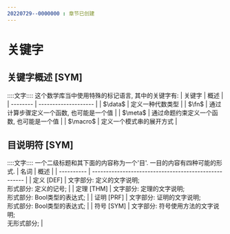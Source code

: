 ```yaml
---
20220729--0000000 : 章节已创建
---
```

# 关键字
## 关键字概述 [SYM]
::::文字::::
这个数学库当中使用特殊的标记语言, 其中的关键字有: 
| 关键字   | 概述                 |
| -------- | -------------------- |
| $\data$  | 定义一种代数类型     |
| $\fn$    | 通过计算步骤定义一个函数, 也可能是一个值 |
| $\meta$  | 通过命题约束定义一个函数, 也可能是一个值 |
| $\macro$ | 定义一个模式串的展开方式 |

## 目说明符 [SYM]
::::文字::::
一个二级标题和其下面的内容称为一个'目'. 
一目的内容有四种可能的形式. 
| 名词       | 概述                                                  |
| ---------- | ----------------------------------------------------- |
| 定义 [DEF] | 文字部分: 定义的文字说明; <br /> 形式部分: 定义的记号;       |
| 定理 [THM] | 文字部分: 定理的文字说明; <br /> 形式部分: Bool类型的表达式; |
| 证明 [PRF] | 文字部分: 证明的文字说明; <br /> 形式部分: Bool类型的表达式; |
| 符号 [SYM] | 文字部分: 符号使用方法的文字说明; <br /> 无形式部分;         |
